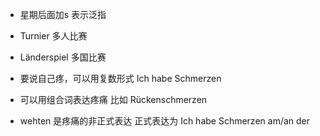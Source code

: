 - 星期后面加s 表示泛指

- Turnier 多人比赛
- Länderspiel 多国比赛

- 要说自己疼，可以用复数形式 Ich habe Schmerzen
- 可以用组合词表达疼痛 比如 Rückenschmerzen
- wehten 是疼痛的非正式表达 正式表达为 Ich habe Schmerzen am/an der

